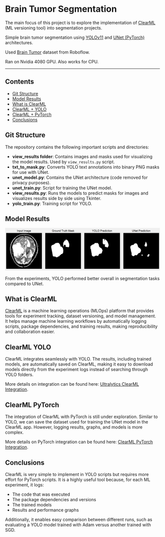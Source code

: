 # Brain Tumor Segmentation
The main focus of this project is to explore the implementation of [ClearML](https://clear.ml) (ML versioning tool) into segmentation projects.

Simple brain tumor segmentation using [YOLOv11](https://github.com/ultralytics/ultralytics) and [UNet (PyTorch)](https://pytorch.org) architectures.

Used [Brain Tumor](https://universe.roboflow.com/instant-8qfjt/brain-tumor-yzzav-gfuc5) dataset from Roboflow.

Ran on Nvidia 4080 GPU. Also works for CPU.

---

## Contents
- [Git Structure](#git-structure)
- [Model Results](#model-results)
- [What is ClearML](#what-is-clearml)
- [ClearML + YOLO](#clearml-yolo)
- [ClearML + PyTorch](#clearml-pytorch)
- [Conclusions](#conclusions)

## Git Structure
The repository contains the following important scripts and directories:

- **view_results folder**: Contains images and masks used for visualizing the model results. Used by `view_results.py` script.
- **txt_to_mask.py**: Converts YOLO text annotations into binary PNG masks for use with UNet.
- **unet_model.py**: Contains the UNet architecture (code removed for privacy purposes).
- **unet_train.py**: Script for training the UNet model.
- **view_results.py**: Runs the models to predict masks for images and visualizes results side by side using Tkinter.
- **yolo_train.py**: Training script for YOLO.

## Model Results
![Model Comparison](view_results/result.png)

From the experiments, YOLO performed better overall in segmentation tasks compared to UNet.

## What is ClearML
[ClearML](https://clear.ml) is a machine learning operations (MLOps) platform that provides tools for experiment tracking, dataset versioning, and model management. It helps manage machine learning workflows by automatically logging scripts, package dependencies, and training results, making reproducibility and collaboration easier.

## ClearML YOLO
ClearML integrates seamlessly with YOLO. The results, including trained models, are automatically saved on ClearML, making it easy to download models directly from the experiment logs instead of searching through YOLO folders. 

More details on integration can be found here: [Ultralytics ClearML Integration](https://docs.ultralytics.com/integrations/clearml/).

## ClearML PyTorch
The integration of ClearML with PyTorch is still under exploration. Similar to YOLO, we can save the dataset used for training the UNet model in the ClearML app. However, logging results, graphs, and models is more complex.

More details on PyTorch integration can be found here: [ClearML PyTorch Integration](https://clear.ml/docs/latest/docs/integrations/pytorch).

## Conclusions
ClearML is very simple to implement in YOLO scripts but requires more effort for PyTorch scripts. It is a highly useful tool because, for each ML experiment, it logs:

- The code that was executed
- The package dependencies and versions
- The trained models
- Results and performance graphs

Additionally, it enables easy comparison between different runs, such as evaluating a YOLO model trained with Adam versus another trained with SGD.
